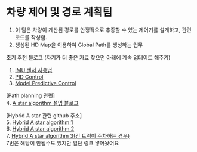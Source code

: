# 차량 제어 및 경로 계획팀

1. 이 팀은 차량이 계산된 경로를 안정적으로 추종할 수 있는 제어기를 설계하고, 관련 코드를 작성함.
2. 생성된 HD Map을 이용하여 Global Path를 생성하는 업무

초기 추천 블로그 (자기가 더 좋은 자료 찾으면 아래에 계속 업데이트 해주기)
  1. [IMU 센서 사용법](http://daddynkidsmakers.blogspot.com/2015/07/imu.html)
  2. [PID Control](http://daddynkidsmakers.blogspot.com/2015/09/pid.html)
  3. [Model Predictive Control](https://hyonlim.tistory.com/m/2)
  
[Path planning 관련]  
  4. [A star algorithm 설명 블로그](http://www.gisdeveloper.co.kr/?p=3897)  
  
[Hybrid A star 관련 github 주소]  
  5. [Hybrid A star algorithm 1](https://github.com/karlkurzer/path_planner)  
  6. [Hybrid A star algorithm 2](https://github.com/tejus-gupta/hybrid-astar-planner)  
  7. [Hybrid A star algorithm 3(긴 트럭이 주차하는 경우)](https://github.com/AtsushiSakai/HybridAStarTrailer)   
     7번은 해당이 안될수도 있지만 일단 링크 넣어놨어요
